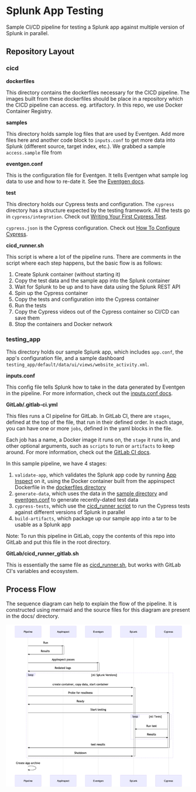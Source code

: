 # Splunk App Testing

Sample CI/CD pipeline for testing a Splunk app against multiple version of Splunk in parallel.

## Repository Layout

### cicd

**dockerfiles**

This directory contains the dockerfiles necessary for the CICD pipeline. The images built from these dockerfiles should be place in a repository which the CICD pipeline can access. eg. artifactory. In this repo, we use Docker Container Registry.

**samples**

This directory holds sample log files that are used by Eventgen. Add more files here and another code block to `inputs.conf` to get more data into Splunk (different source, target index, etc.). We grabbed a sample `access.sample` file from

**eventgen.conf**

This is the configuration file for Eventgen. It tells Eventgen what sample log data to use and how to re-date it. See the [Eventgen docs](http://splunk.github.io/eventgen/).

**test**

This directory holds our Cypress tests and configuration. The `cypress` directory has a structure expected by the testing framework. All the tests go in `cypress/integration`. Check out [Writing Your First Cypress Test](https://docs.cypress.io/guides/getting-started/writing-your-first-test.html#Add-a-test-file).

`cypress.json` is the Cypress configuration. Check out [How To Configure Cypress](https://docs.cypress.io/guides/getting-started/testing-your-app.html#Step-3-Configure-Cypress).

**cicd_runner.sh**

This script is where a lot of the pipeline runs. There are comments in the script where each step happens, but the basic flow is as follows:

1. Create Splunk container (without starting it)
1. Copy the test data and the sample app into the Splunk container
1. Wait for Splunk to be up and to have data using the Splunk REST API
1. Spin up the Cypress container
1. Copy the tests and configuration into the Cypress container
1. Run the tests
1. Copy the Cypress videos out of the Cypress container so CI/CD can save them
1. Stop the containers and Docker network

### testing_app

This directory holds our sample Splunk app, which includes `app.conf`, the app's configuration file, and a sample dashboard `testing_app/default/data/ui/views/website_activity.xml`.

**inputs.conf**

This config file tells Splunk how to take in the data generated by Eventgen in the pipeline. For more information, check out the [inputs.conf docs](https://docs.splunk.com/Documentation/Splunk/8.0.5/Admin/Inputsconf).

**GitLab/.gitlab-ci.yml**

This files runs a CI pipeline for GitLab. In GitLab CI, there are `stages`, defined at the top of the file, that run in their defined order. In each stage, you can have one or more `jobs`, defined in the yaml blocks in the file.

Each job has a name, a Docker image it runs on, the `stage` it runs in, and other optional arguments, such as `scripts` to run or `artifacts` to keep around. For more information, check out the [GitLab CI docs](https://docs.gitlab.com/ee/ci/).

In this sample pipeline, we have 4 stages:

1. `validate-app`, which validates the Splunk app code by running [App Inspect](https://dev.splunk.com/enterprise/docs/developapps/testvalidate/appinspect/) on it, using the Docker container built from the appinspect Dockerfile in the [dockerfiles directory](#dockerfiles)
1. `generate-data`, which uses the data in the [sample directory](#samples) and [eventgen.conf](#eventgen.conf) to generate recently-dated test data
1. `cypress-tests`, which use the [cicd_runner script](#cicd_runner.sh) to run the Cypress tests against different versions of Splunk in parallel
1. `build-artifacts`, which package up our sample app into a tar to be usable as a Splunk app

Note: To run this pipeline in GitLab, copy the contents of this repo into GitLab and put this file in the root directory.

**GitLab/cicd_runner_gitlab.sh**

This is essentially the same file as [cicd_runner.sh](#cicd_runner.sh), but works with GitLab CI's variables and ecosystem.

## Process Flow
The sequence diagram can help to explain the flow of the pipeline. It is constructed using mermaid and the source files for this diagram are present in the docs/ directory.

![Pipeline Sequence Diagram](/docs/images/flow-seq.png)
